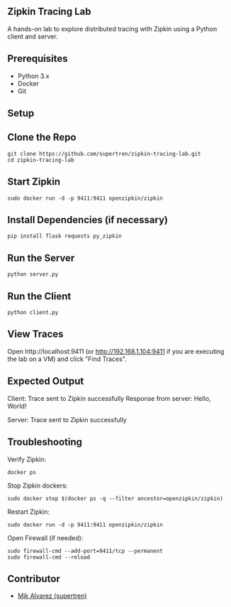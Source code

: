 ## Zipkin Tracing Lab

A hands-on lab to explore distributed tracing with Zipkin using a Python client and server.

## Prerequisites

- Python 3.x
- Docker
- Git

## Setup

## Clone the Repo

```
git clone https://github.com/supertren/zipkin-tracing-lab.git
cd zipkin-tracing-lab
```

## Start Zipkin

```
sudo docker run -d -p 9411:9411 openzipkin/zipkin
```

## Install Dependencies (if necessary)

```
pip install flask requests py_zipkin
```

## Run the Server

```
python server.py
```

## Run the Client

```
python client.py
```

## View Traces

Open http://localhost:9411 (or http://192.168.1.104:9411 if you are executing the lab on a VM) and click "Find Traces".

## Expected Output

Client:
Trace sent to Zipkin successfully
Response from server: Hello, World!

Server:
Trace sent to Zipkin successfully

## Troubleshooting

Verify Zipkin:

```
docker ps
```

Stop Zipkin dockers:

```
sudo docker stop $(docker ps -q --filter ancestor=openzipkin/zipkin)
```

Restart Zipkin:

```
sudo docker run -d -p 9411:9411 openzipkin/zipkin
```

Open Firewall (if needed):

```
sudo firewall-cmd --add-port=9411/tcp --permanent
sudo firewall-cmd --reload
```

## Contributor

* [Mik Alvarez (supertren)](https://github.com/supertren)

